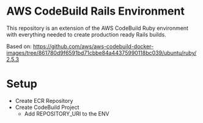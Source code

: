 # AWS CodeBuild Rails Environment

This repository is an extension of the AWS CodeBuild Ruby environment with everything needed to create production ready Rails builds.

Based on: https://github.com/aws/aws-codebuild-docker-images/tree/861780d9f6591bd71cbbe84a44375990118bc039/ubuntu/ruby/2.5.3

# Setup

- Create ECR Repository
- Create CodeBuild Project
  - Add REPOSITORY_URI to the ENV
